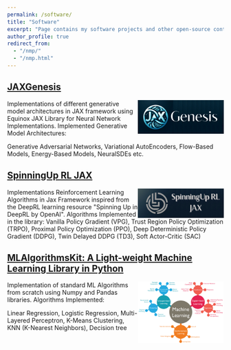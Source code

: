 ```yaml
---
permalink: /software/
title: "Software"
excerpt: "Page contains my software projects and other open-source contributions"
author_profile: true
redirect_from: 
  - "/nmp/"
  - "/nmp.html"
---
```


## [JAXGenesis](https://github.com/sandeshkatakam/jaxgenesis)
<img src="../images/jaxgenesislogo.png" align="right" width="200px"/>  
Implementations of different generative model architectures in JAX framework using Equinox JAX Library for Neural Network Implementations. 
Implemented Generative Model Architectures:    

Generative Adversarial Networks, Variational AutoEncoders, Flow-Based Models, Energy-Based Models, NeuralSDEs etc.
<br clear="right"/>

## [SpinningUp RL JAX ](https://github.com/sandeshkatakam/SpinningUp-RL-Julia)
<img src="../images/spinninguprljaxlogo.png" align="right" width="200px"/>
Implementations Reinforcement Learning Algorithms in Jax Framework inspired from the DeepRL learning resource "Spinning Up in DeepRL by OpenAI". Algorithms Implemented in the library: Vanilla Policy Gradient (VPG), Trust Region Policy Optimization (TRPO), Proximal Policy Optimization (PPO), Deep Deterministic Policy Gradient (DDPG), Twin Delayed DDPG (TD3), Soft Actor-Critic (SAC) 
<br clear="right"/>

## [MLAlgorithmsKit: A Light-weight Machine Learning Library in Python](https://github.com/sandeshkatakam/ML-AlgorithmsKit)
<img src="../images/machinelearning.png" align="right" width="200px"/>
Implementation of standard ML Algorithms from scratch using Numpy and Pandas libraries.   
Algorithms Implemented:    

Linear Regression, Logistic Regression, Multi-Layered Perceptron, K-Means Clustering, KNN (K-Nearest Neighbors), Decision tree
<br clear="right"/>



















